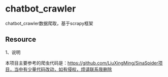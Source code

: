 # chatbot_crawler
chatbot_crawler数据爬取，基于scrapy框架











## Resource
1、说明

本项目主要参考的爬虫代码是：https://github.com/LiuXingMing/SinaSpider项目，当中有少量代码改动，如有侵权，烦请联系我删除
